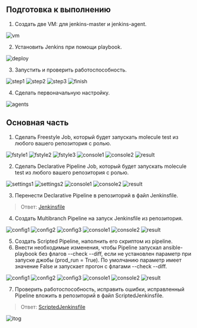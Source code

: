 ## Подготовка к выполнению

1. Создать две VM: для jenkins-master и jenkins-agent.

![vm](./task1/vm.png)

2. Установить Jenkins при помощи playbook.

![deploy](./task1/deploy.png)

3. Запустить и проверить работоспособность.

![step1](./task1/step1.png)
![step2](./task1/step2.png)
![step3](./task1/step3.png)
![finish](./task1/finish.png)

4. Сделать первоначальную настройку.

![agents](./task1/agents.png)

## Основная часть

1. Сделать Freestyle Job, который будет запускать molecule test из любого вашего репозитория с ролью.

![fstyle1](./task2/fstyle1.png)
![fstyle2](./task2/fstyle2.png)
![fstyle3](./task2/fstyle3.png)
![console1](./task2/console1.png)
![console2](./task2/console2.png)
![result](./task2/result.png)

2. Сделать Declarative Pipeline Job, который будет запускать molecule test из любого вашего репозитория с ролью.

![settings1](./task3/settings1.png)
![settings2](./task3/settings2.png)
![console1](./task3/console1.png)
![console2](./task3/console2.png)
![result](./task3/result.png)

3. Перенести Declarative Pipeline в репозиторий в файл Jenkinsfile.

>Ответ: [Jenkinsfile](./Jenkinsfile)

4. Создать Multibranch Pipeline на запуск Jenkinsfile из репозитория.

![config1](./task4/config1.png)
![config2](./task4/config2.png)
![config3](./task4/config3.png)
![console1](./task4/console1.png)
![console2](./task4/console2.png)
![result](./task4/result.png)

5. Создать Scripted Pipeline, наполнить его скриптом из pipeline.
6. Внести необходимые изменения, чтобы Pipeline запускал ansible-playbook без флагов --check --diff, если не установлен параметр при запуске джобы (prod_run = True). По умолчанию параметр имеет значение False и запускает прогон с флагами --check --diff.

![config1](./task5/conf1.png)
![config2](./task5/conf2.png)
![config3](./task5/conf3.png)
![console1](./task5/console1.png)
![console2](./task5/console2.png)
![result](./task5/result.png)

7. Проверить работоспособность, исправить ошибки, исправленный Pipeline вложить в репозиторий в файл ScriptedJenkinsfile.

>Ответ: [ScriptedJenkinsfile](./ScriptedJenkinsfile)

![itog](./task5/itog.png)
